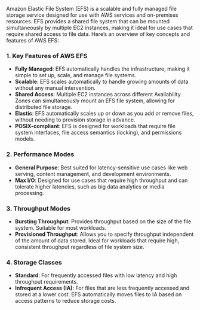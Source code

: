 Amazon Elastic File System (EFS) is a scalable and fully managed file storage service designed for use with AWS services and on-premises resources. EFS provides a shared file system that can be mounted simultaneously by multiple EC2 instances, making it ideal for use cases that require shared access to file data. Here’s an overview of key concepts and features of AWS EFS:

### 1. **Key Features of AWS EFS**
   - **Fully Managed**: EFS automatically handles the infrastructure, making it simple to set up, scale, and manage file systems.
   - **Scalable**: EFS scales automatically to handle growing amounts of data without any manual intervention.
   - **Shared Access**: Multiple EC2 instances across different Availability Zones can simultaneously mount an EFS file system, allowing for distributed file storage.
   - **Elastic**: EFS automatically scales up or down as you add or remove files, without needing to provision storage in advance.
   - **POSIX-compliant**: EFS is designed for workloads that require file system interfaces, file access semantics (locking), and permissions models.

### 2. **Performance Modes**
   - **General Purpose**: Best suited for latency-sensitive use cases like web serving, content management, and development environments.
   - **Max I/O**: Designed for use cases that require high throughput and can tolerate higher latencies, such as big data analytics or media processing.

### 3. **Throughput Modes**
   - **Bursting Throughput**: Provides throughput based on the size of the file system. Suitable for most workloads.
   - **Provisioned Throughput**: Allows you to specify throughput independent of the amount of data stored. Ideal for workloads that require high, consistent throughput regardless of file system size.

### 4. **Storage Classes**
   - **Standard**: For frequently accessed files with low latency and high throughput requirements.
   - **Infrequent Access (IA)**: For files that are less frequently accessed and stored at a lower cost. EFS automatically moves files to IA based on access patterns to reduce storage costs.
